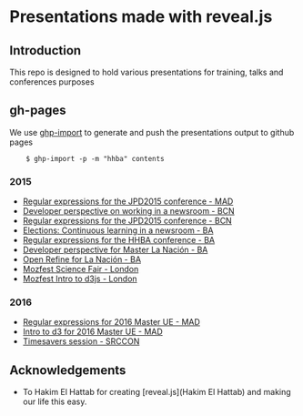 Presentations made with reveal.js
=================================

## Introduction

This repo is designed to hold various presentations for training,
 talks and conferences purposes

## gh-pages

We use [ghp-import](https://github.com/davisp/ghp-import) to generate and push the presentations output to github pages


        $ ghp-import -p -m "hhba" contents


### 2015
* [Regular expressions for the JPD2015 conference - MAD][jpd2015-1]
* [Developer perspective on working in a newsroom - BCN][jpd2015-2]
* [Regular expressions for the JPD2015 conference - BCN][jpd2015-3]
* [Elections: Continuous learning in a newsroom - BA][hhba2015-1]
* [Regular expressions for the HHBA conference - BA][hhba2015-2]
* [Developer perspective for Master La Nación - BA][masterLN2015]
* [Open Refine for La Nación - BA][LNtraining2015_1]
* [Mozfest Science Fair - London][mozfest1]
* [Mozfest Intro to d3js - London][mozfest2]

### 2016
* [Regular expressions for 2016 Master UE - MAD][master2016-1]
* [Intro to d3 for 2016 Master UE - MAD][master2016-2]
* [Timesavers session - SRCCON][srccon2016]

## Acknowledgements

* To Hakim El Hattab for creating [reveal.js](Hakim El Hattab) and making our life this easy.

[jpd2015-1]: http://www.juanelosua.com/presentations/2015/20150604-jpd2015-regexp/
[jpd2015-2]: http://www.juanelosua.com/presentations/2015/20150605-jpd2015-coloquio/
[jpd2015-3]: http://www.juanelosua.com/presentations/2015/20150606-jpd2015-regexp/
[hhba2015-1]: http://www.juanelosua.com/presentations/2015/20150828-hhba2015-keynote/
[hhba2015-2]: http://www.juanelosua.com/presentations/2015/20150828-hhba2015-regexp/
[masterLN2015]: http://www.juanelosua.com/presentations/2015/20150916-masterLN-perspectiva/
[LNtraining2015_1]: http://www.juanelosua.com/presentations/2015/20150923-lanacion-refine/
[mozfest1]: http://www.juanelosua.com/presentations/2015/20151106-mozfest-sciencefair/
[mozfest2]: http://www.juanelosua.com/presentations/2015/20151107-mozfest-d3/
[master2016-1]: http://www.juanelosua.com/presentations/2016/20160314-masterUE-regexp/
[master2016-2]: http://www.juanelosua.com/presentations/2016/20160315-masterUE-d3/
[srccon2016]: http://www.juanelosua.com/presentations/2016/20160729-srccon-timesavers/
